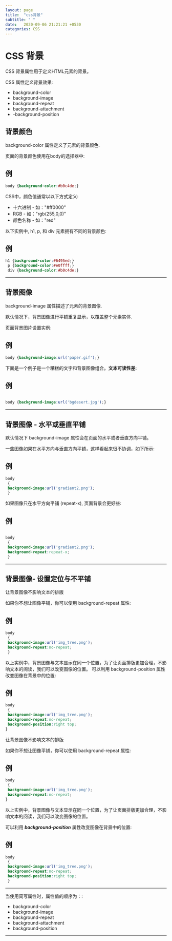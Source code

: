 ```yaml
---
layout: page
title:  "css背景"
subtitle: " "
date:   2020-09-06 21:21:21 +0530
categories: CSS
---
```


# CSS 背景



CSS 背景属性用于定义HTML元素的背景。

CSS 属性定义背景效果:

- background-color
- background-image
- background-repeat
- background-attachment
- -background-position

## 背景颜色

background-color 属性定义了元素的背景颜色.

页面的背景颜色使用在body的选择器中:

## 例

```css
body {background-color:#b0c4de;}
```




CSS中，颜色值通常以以下方式定义:

- 十六进制 - 如："#ff0000"
- RGB - 如："rgb(255,0,0)"
- 颜色名称 - 如："red"

以下实例中, h1, p, 和 div 元素拥有不同的背景颜色:

## 例
```css
h1 {background-color:#6495ed;}
 p {background-color:#e0ffff;}
 div {background-color:#b0c4de;}
```





-----

## 背景图像

background-image 属性描述了元素的背景图像.

默认情况下，背景图像进行平铺重复显示，以覆盖整个元素实体.

页面背景图片设置实例:

## 例

```css
body {background-image:url('paper.gif');}
```


下面是一个例子是一个糟糕的文字和背景图像组合。**文本可读性差:**

## 例

```css

body {background-image:url('bgdesert.jpg');}

```

---

## 背景图像 - 水平或垂直平铺

默认情况下 background-image 属性会在页面的水平或者垂直方向平铺。

一些图像如果在水平方向与垂直方向平铺，这样看起来很不协调，如下所示: 

## 例

```css
body
 {
 background-image:url('gradient2.png');
 }
```







如果图像只在水平方向平铺 (repeat-x), 页面背景会更好些:

## 例

```css

body
 {
 background-image:url('gradient2.png');
 background-repeat:repeat-x;
 }

```




------

## 背景图像- 设置定位与不平铺

让背景图像不影响文本的排版

如果你不想让图像平铺，你可以使用 background-repeat 属性:

## 例

```css
body
 {
 background-image:url('img_tree.png');
 background-repeat:no-repeat;
 }
```

以上实例中，背景图像与文本显示在同一个位置，为了让页面排版更加合理，不影响文本的阅读，我们可以改变图像的位置。
可以利用 background-position 属性改变图像在背景中的位置:

## 例

```css
body
 {
 background-image:url('img_tree.png');
 background-repeat:no-repeat;
 background-position:right top;
}
```



 让背景图像不影响文本的排版

如果你不想让图像平铺，你可以使用 background-repeat 属性:

## 例

```css
body
 {
 background-image:url('img_tree.png');
 background-repeat:no-repeat;
}
```



以上实例中，背景图像与文本显示在同一个位置，为了让页面排版更加合理，不影响文本的阅读，我们可以改变图像的位置。

可以利用 ***background-position*** 属性改变图像在背景中的位置:

## 例

```css
body
 {
 background-image:url('img_tree.png');
 background-repeat:no-repeat;
 background-position:right top;
 }
```



---

当使用简写属性时，属性值的顺序为：:

- background-color
- background-image
- background-repeat
- background-attachment
- background-position

---
